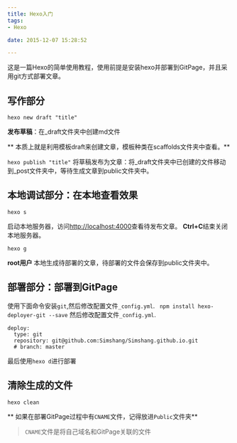 ```yaml
---
title: Hexo入门
tags:
- Hexo

date: 2015-12-07 15:28:52

---
```



这是一篇Hexo的简单使用教程，使用前提是安装hexo并部署到GitPage，并且采用git方式部署文章。

<!--more-->
## 写作部分
`hexo new draft "title"`

**发布草稿**：在_draft文件夹中创建md文件

** 本质上就是利用模板draft来创建文章，模板种类在scaffolds文件夹中查看。**

`hexo publish "title"`
将草稿发布为文章：将_draft文件夹中已创建的文件移动到_post文件夹中，等待生成文章到public文件夹中。

## 本地调试部分：在本地查看效果

`hexo s`

启动本地服务器，访问[http://localhost:4000](http://localhost:4000)查看待发布文章。 
**Ctrl+C**结束关闭本地服务器。

`hexo g`


**root用户**
本地生成待部署的文章，待部署的文件会保存到public文件夹中。

## 部署部分：部署到GitPage

使用下面命令安装`git`,然后修改配置文件`_config.yml`.
` npm install hexo-deployer-git --save`
然后修改配置文件`_config.yml`.

```
deploy:
  type: git
  repository: git@github.com:Simshang/Simshang.github.io.git
  # branch: master
```

最后使用`hexo d`进行部署

## 清除生成的文件

`hexo clean`

** 如果在部署GitPage过程中有`CNAME`文件，记得放进`Public`文件夹**

> `CNAME`文件是将自己域名和GitPage关联的文件